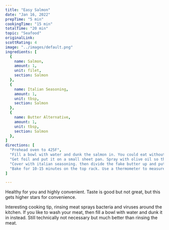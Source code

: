 ```yaml
---
title: "Easy Salmon"
date: "Jan 16, 2022"
prepTime: "5 min" 
cookingTime: "15 min"
totalTime: "20 min"
topic: "Seafood"
originalLink: 
scottRating: 4
image: "../images/default.png"
ingredients: [
  {
    name: Salmon,
    amount: 1,
    unit: filet,
    section: Salmon
  },
  {
    name: Italian Seasoning,
    amount: 1,
    unit: tbsp,
    section: Salmon
  },
  {
    name: Butter Alternative,
    amount: 1,
    unit: tbsp,
    section: Salmon
  },
]
directions: [
  "Prehead oven to 425F",
  "Fill a bowl with water and dunk the salmon in. You could eat without dunking but I find it removes a little of the fishiness flavor.",
  "Get foil and put it on a small sheet pan. Spray with olive oil so the foil is heavily coated. Fish really likes to stick.",
  "Cover with italian seasoning. then divide the fake butter up and put into smaller scoops on the fish. It'll melt and coat it more evenly.",
  "Bake for 10-15 minutes on the top rack. Use a thermometer to measure until it reaches 145F"
]

---
```


Healthy for you and highly convenient. Taste is good but not great, but this gets higher stars for convenience.

Interesting cooking tip, rinsing meat sprays bacteria and viruses around the kitchen. If you like to wash your meat, then fill a bowl with water and dunk it in instead. Still technically not necessary but much better than rinsing the meat.